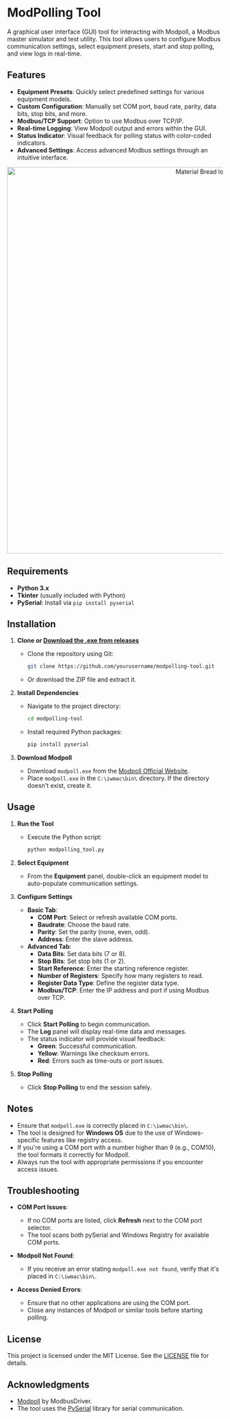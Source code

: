 # ModPolling Tool

A graphical user interface (GUI) tool for interacting with Modpoll, a Modbus master simulator and test utility. This tool allows users to configure Modbus communication settings, select equipment presets, start and stop polling, and view logs in real-time.

## Features

- **Equipment Presets**: Quickly select predefined settings for various equipment models.
- **Custom Configuration**: Manually set COM port, baud rate, parity, data bits, stop bits, and more.
- **Modbus/TCP Support**: Option to use Modbus over TCP/IP.
- **Real-time Logging**: View Modpoll output and errors within the GUI.
- **Status Indicator**: Visual feedback for polling status with color-coded indicators.
- **Advanced Settings**: Access advanced Modbus settings through an intuitive interface.

<p align="center">
    <img width="900" src="https://i.ibb.co/hst67zM/Skjermbilde-2024-11-18-142520.png" alt="Material Bread logo">
</p>

## Requirements

- **Python 3.x**
- **Tkinter** (usually included with Python)
- **PySerial**: Install via `pip install pyserial`

## Installation

1. **Clone or [Download the .exe from releases](https://github.com/spenz91/ModpollingTool/releases/tag/modpoll)**

   - Clone the repository using Git:

     ```bash
     git clone https://github.com/yourusername/modpolling-tool.git
     ```

   - Or download the ZIP file and extract it.

2. **Install Dependencies**

   - Navigate to the project directory:

     ```bash
     cd modpolling-tool
     ```

   - Install required Python packages:

     ```bash
     pip install pyserial
     ```

3. **Download Modpoll**

   - Download `modpoll.exe` from the [Modpoll Official Website](https://www.modbusdriver.com/modpoll.html).
   - Place `modpoll.exe` in the `C:\iwmac\bin\` directory. If the directory doesn't exist, create it.

## Usage

1. **Run the Tool**

   - Execute the Python script:

     ```bash
     python modpolling_tool.py
     ```

2. **Select Equipment**

   - From the **Equipment** panel, double-click an equipment model to auto-populate communication settings.

3. **Configure Settings**

   - **Basic Tab**:
     - **COM Port**: Select or refresh available COM ports.
     - **Baudrate**: Choose the baud rate.
     - **Parity**: Set the parity (none, even, odd).
     - **Address**: Enter the slave address.
   - **Advanced Tab**:
     - **Data Bits**: Set data bits (7 or 8).
     - **Stop Bits**: Set stop bits (1 or 2).
     - **Start Reference**: Enter the starting reference register.
     - **Number of Registers**: Specify how many registers to read.
     - **Register Data Type**: Define the register data type.
     - **Modbus/TCP**: Enter the IP address and port if using Modbus over TCP.

4. **Start Polling**

   - Click **Start Polling** to begin communication.
   - The **Log** panel will display real-time data and messages.
   - The status indicator will provide visual feedback:
     - **Green**: Successful communication.
     - **Yellow**: Warnings like checksum errors.
     - **Red**: Errors such as time-outs or port issues.

5. **Stop Polling**

   - Click **Stop Polling** to end the session safely.

## Notes

- Ensure that `modpoll.exe` is correctly placed in `C:\iwmac\bin\`.
- The tool is designed for **Windows OS** due to the use of Windows-specific features like registry access.
- If you're using a COM port with a number higher than 9 (e.g., COM10), the tool formats it correctly for Modpoll.
- Always run the tool with appropriate permissions if you encounter access issues.

## Troubleshooting

- **COM Port Issues**:
  - If no COM ports are listed, click **Refresh** next to the COM port selector.
  - The tool scans both pySerial and Windows Registry for available COM ports.

- **Modpoll Not Found**:
  - If you receive an error stating `modpoll.exe not found`, verify that it's placed in `C:\iwmac\bin\`.

- **Access Denied Errors**:
  - Ensure that no other applications are using the COM port.
  - Close any instances of Modpoll or similar tools before starting polling.

## License

This project is licensed under the MIT License. See the [LICENSE](LICENSE) file for details.

## Acknowledgments

- [Modpoll](https://www.modbusdriver.com/modpoll.html) by ModbusDriver.
- The tool uses the [PySerial](https://github.com/pyserial/pyserial) library for serial communication.
